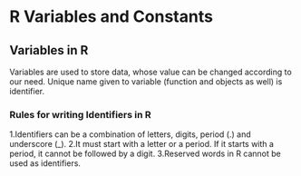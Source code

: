 # R Variables and Constants

## Variables in R 

Variables are used to store data, whose value can be changed according to our need. Unique name given to variable (function and objects as well) is identifier.

### Rules for writing Identifiers in R

1.Identifiers can be a combination of letters, digits, period (.) and underscore (_).
2.It must start with a letter or a period. If it starts with a period, it cannot be followed by a digit.
3.Reserved words in R cannot be used as identifiers.

